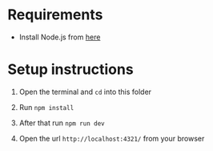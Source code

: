 # Requirements

- Install Node.js from [here](https://nodejs.org/en/download/current)

# Setup instructions

1. Open the terminal and `cd` into this folder

2. Run `npm install`

3. After that run `npm run dev`

4. Open the url `http://localhost:4321/` from your browser
